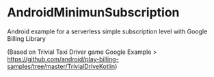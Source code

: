 # AndroidMinimunSubscription

Android example for a serverless simple subscription level with Google Billing Library 

(Based on Trivial Taxi  Driver game Google Example > https://github.com/android/play-billing-samples/tree/master/TrivialDriveKotlin)